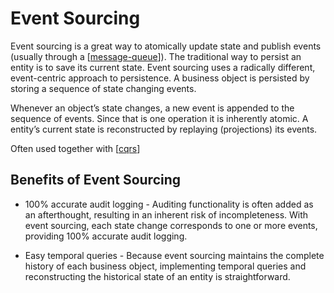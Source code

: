 # Event Sourcing

Event sourcing is a great way to atomically update state and publish events (usually through a [[message-queue]]). The traditional way to persist an entity is to save its current state. Event sourcing uses a radically different, event-centric approach to persistence. A business object is persisted by storing a sequence of state changing events.

Whenever an object’s state changes, a new event is appended to the sequence of events. Since that is one operation it is inherently atomic. A entity’s current state is reconstructed by replaying (projections) its events.

Often used together with [[cqrs]]

## Benefits of Event Sourcing

- 100% accurate audit logging - Auditing functionality is often added as an afterthought, resulting in an inherent risk of incompleteness. With event sourcing, each state change corresponds to one or more events, providing 100% accurate audit logging.

- Easy temporal queries - Because event sourcing maintains the complete history of each business object, implementing temporal queries and reconstructing the historical state of an entity is straightforward.

[//begin]: # "Autogenerated link references for markdown compatibility"
[message-queue]: message-queue "Message Queue"
[cqrs]: cqrs "Command Query Responsibility Segregation (CQRS)"
[//end]: # "Autogenerated link references"
